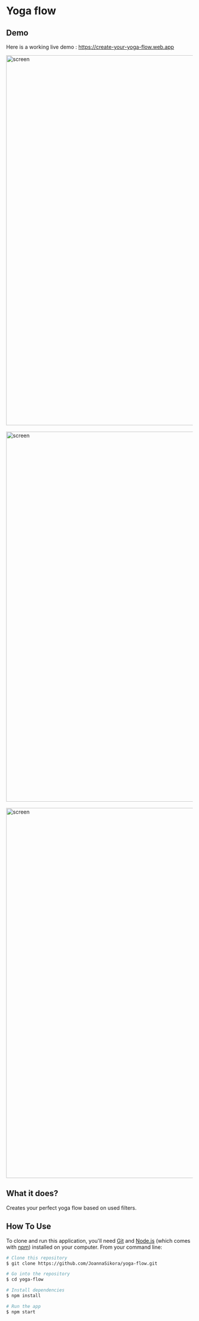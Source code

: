 # Yoga flow

## Demo
Here is a working live demo :  https://create-your-yoga-flow.web.app

<div>
  <img src="https://i.ibb.co/7X02PCC/Screenshot-2021-01-06-at-12-42-44.png" alt="screen" width="1000px"/>
  <br>
  <br>
   <img src="https://i.ibb.co/WfkBmbP/Screenshot-2021-01-06-at-12-43-15.png" alt="screen" width="1000px"/>
    <br>
    <br>
   <img src="https://i.ibb.co/tKKRnXr/Screenshot-2021-01-06-at-12-43-37.png" alt="screen" width="1000px"/>
</div>

## What it does?
Creates your perfect yoga flow based on used filters.
 
## How To Use
 
 To clone and run this application, you'll need [Git](https://git-scm.com) and [Node.js](https://nodejs.org/en/download/) (which comes with [npm](http://npmjs.com)) installed on your computer. From your command line:
 
 ```bash
 # Clone this repository
 $ git clone https://github.com/JoannaSikora/yoga-flow.git
 
 # Go into the repository
 $ cd yoga-flow
 
 # Install dependencies
 $ npm install
 
 # Run the app
 $ npm start

